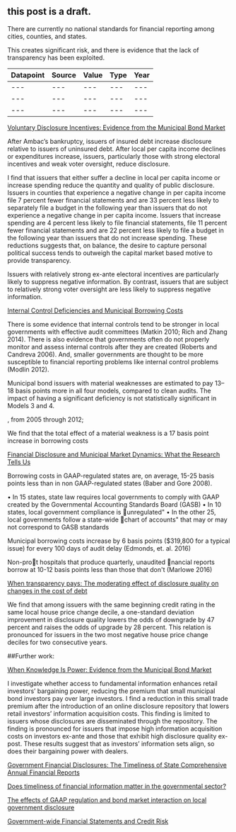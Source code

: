 ## this post is a draft. 

There are currently no national standards for financial reporting among cities, counties, and states.

This creates significant risk, and there is evidence that the lack of transparency has been exploited.

| Datapoint | Source | Value | Type | Year
| ---  | --- | --- | --- | --- |
| ---  | --- | --- | --- | --- |
| ---  | --- | --- | --- | --- |
| ---  | --- | --- | --- | --- |

[Voluntary Disclosure Incentives: Evidence from the Municipal Bond Market](http://www.sciencedirect.com/science/article/pii/S0165410116300325)

After Ambac’s bankruptcy, issuers of insured debt increase disclosure relative to issuers of uninsured debt. After local per capita income declines or expenditures increase, issuers, particularly those with strong electoral incentives and weak voter oversight, reduce disclosure.

I find that issuers that either suffer a decline in local per capita income or increase spending reduce the quantity and quality of public disclosure. Issuers in counties that experience a negative change in per capita income file 7 percent fewer financial statements and are 33 percent less likely to separately file a budget in the following year than issuers that do not experience a negative change in per capita income. Issuers that increase spending are 4 percent less likely to file financial statements, file 11 percent fewer financial statements and are 22 percent less likely to file a budget in the following year than issuers that do not increase spending. These reductions suggests that, on balance, the desire to capture personal political success tends to outweigh the capital market based motive to provide transparency. 

Issuers with relatively strong ex-ante electoral incentives are particularly likely to suppress negative information. By contrast, issuers that are subject to relatively strong voter oversight are less likely to suppress negative information.



[Internal Control Deficiencies and Municipal Borrowing Costs](http://onlinelibrary.wiley.com/doi/10.1111/pbaf.12120/full)

There is some evidence that internal controls tend to be stronger in local governments with effective audit committees (Matkin 2010; Rich and Zhang 2014). There is also evidence that governments often do not properly monitor and assess internal controls after they are created (Roberts and Candreva 2006). And, smaller governments are thought to be more susceptible to financial reporting problems like internal control problems (Modlin 2012).

Municipal bond issuers with material weaknesses are estimated to pay 13–18 basis points more in all four models, compared to clean audits. The impact of having a significant deficiency is not statistically significant in Models 3 and 4.

, from 2005 through 2012;

We find that the total effect of a material weakness is a 17 basis point increase in borrowing costs

[Financial Disclosure and Municipal Market Dynamics: What the Research Tells Us](https://www.brookings.edu/wp-content/uploads/2016/12/marlowe-slides.pdf)

Borrowing costs in GAAP-regulated states are, on average, 15-25 basis
points less than in non GAAP-regulated states (Baber and Gore 2008).

• In 15 states, state law requires local governments to comply with GAAP created by
the Governmental Accounting Standards Board (GASB)
• In 10 states, local government compliance is unregulated"
• In the other 25, local governments follow a state-wide chart of accounts" that
may or may not correspond to GASB standards

Municipal borrowing costs increase by 6 basis points ($319,800 for a
typical issue) for every 100 days of audit delay (Edmonds, et. al. 2016)

Non-prot hospitals that produce quarterly, unaudited nancial reports borrow at 10-12 basis points less than those that don't (Marlowe 2016)

[When transparency pays: The moderating effect of disclosure quality on changes in the cost of debt](https://www.brookings.edu/wp-content/uploads/2017/10/wp34-cuny-dube-updated-10-23-17.pdf)

We find that among issuers with the same beginning credit rating in the same local house price change decile, a one-standard deviation improvement in disclosure quality lowers the odds of downgrade by 47 percent and raises the odds of upgrade by 28 percent. This relation is pronounced for issuers in the two most negative house price change deciles for two consecutive years.

##Further work:

[When Knowledge Is Power: Evidence from the Municipal Bond Market](https://papers.ssrn.com/sol3/papers.cfm?abstract_id=2773890)

I investigate whether access to fundamental information enhances retail investors’ bargaining power, reducing the premium that small municipal bond investors pay over large investors. I find a reduction in this small trade premium after the introduction of an online disclosure repository that lowers retail investors’ information acquisition costs. This finding is limited to issuers whose disclosures are disseminated through the repository. The finding is pronounced for issuers that impose high information acquisition costs on investors ex-ante and those that exhibit high disclosure quality ex-post. These results suggest that as investors’ information sets align, so does their bargaining power with dealers.

[Government Financial Disclosures: The Timeliness of State Comprehensive Annual Financial Reports](http://scholars.unh.edu/cgi/viewcontent.cgi?article=1270&context=honors)

[Does timeliness of financial information matter in the
governmental sector?](https://sci-hub.bz/https://doi.org/10.1016/j.jaccpubpol.2017.02.002)

[The effects of GAAP regulation and bond market interaction on local government disclosure](https://sci-hub.bz/https://doi.org/10.1016/j.jaccpubpol.2003.11.002)

[Government-wide Financial Statements and Credit Risk](http://sci-hub.cc/10.1111/j.1540-5850.2011.01003.x)


